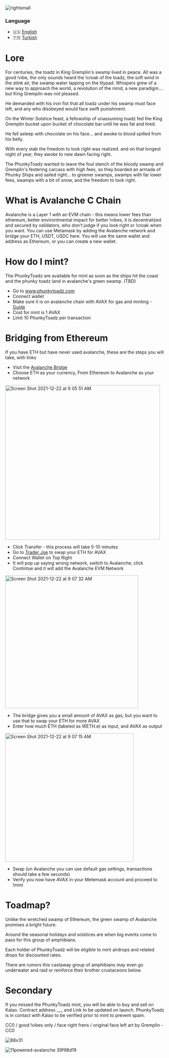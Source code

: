![rightsmall](https://user-images.githubusercontent.com/96514988/147126941-e63c06db-7c28-4acc-8d3b-2ba25e2bd2e9.png)

### Language

* 🇺🇸 [English](https://github.com/phunkytoadz/phunkytoadz/blob/main/README.md)
* 🇹🇷 [Turkish](https://github.com/phunkytoadz/phunkytoadz/blob/main/TURKISH.md)


# Lore

For centuries, the toadz in King Gremplin's swamp lived in peace. All was a good !vibe, the only sounds heard the !croak of the toadz, the soft wind in the stink air, the swamp water lapping on the lilypad. Whispers grew of a new way to approach the world, a revolution of the mind, a new paradigm.... but King Gremplin was not pleased. 

He demanded with his iron fist that all toadz under his swamp must face left, and any who disobeyed would face swift punishment.

On the Winter Solstice feast, a fellowship of unassuming toadz fed the King Gremplin bucket upon bucket of chocolate bar until he was fat and tired. 

He fell asleep with chocolate on his face... and awoke to blood spilled from his belly. 

With every stab the freedom to look right was realized. and on that longest night of year, they awoke to new dawn facing right.

The PhunkyToadz wanted to leave the foul stench of the bloody swamp and Gremplin's festering carcass with high fees, so they boarded an armada of Phunky Ships and sailed right... to greener swamps, swamps with far lower fees, swamps with a bit of snow, and the freedom to look right.

# What is Avalanche C Chain

Avalanche is a Layer 1 with an EVM chain - this means lower fees than ethereum, better environtmental impact for better !vibes, it is decentralized and secured by validators, who don't judge if you look right or !croak when you want. You can use Metamask by adding the Avalanche network and bridge your ETH, USDT, USDC here. You will use the same wallet and address as Ethereum, or you can create a new wallet. 

# How do I mint?

The PhunkyToadz are available for mint as soon as the ships hit the coast and the phunky toadz land in avalanche's green swamp. (TBD)

* Go to www.phunkytoadz.com 
* Connect wallet
* Make sure it is on avalanche chain with AVAX for gas and minting - [Guide](https://support.avax.network/en/articles/4626956-how-do-i-set-up-metamask-on-avalanche)
* Cost for mint is 1 AVAX
* Limit 10 PhunkyToadz per transaction

# Bridging from Ethereum

If you have ETH but have never used avalanche, these are the steps you will take, with links

* Visit the [Avalanche Bridge](https://bridge.avax.network/)
* Choose ETH as your currency, From Ethereum to Avalanche as your network

<img width="490" alt="Screen Shot 2021-12-22 at 9 05 51 AM" src="https://user-images.githubusercontent.com/96514988/147129316-d0b9a489-1178-4cf4-b940-0ea1155b72bf.png">

* Click Transfer - this process will take 5-10 minutes
* Go to [Trader Joe](https://traderjoexyz.com/#/trade?inputCurrency=0x49d5c2bdffac6ce2bfdb6640f4f80f226bc10bab&outputCurrency=0xb31f66aa3c1e785363f0875a1b74e27b85fd66c7) to swap your ETH for AVAX
* Connect Wallet on Top Right
* It will pop up saying wrong network, switch to Avalanche, click Contintue and it will add the Avalanche EVM Network

<img width="421" alt="Screen Shot 2021-12-22 at 9 07 32 AM" src="https://user-images.githubusercontent.com/96514988/147129685-89e501d4-e67a-4ff4-8794-d4e0f89db8aa.png">

* The bridge gives you a small amount of AVAX as gas, but you want to use that to swap your ETH for more AVAX
* Enter how much ETH (labeled as WETH.e) as input, and AVAX as output

<img width="407" alt="Screen Shot 2021-12-22 at 9 07 15 AM" src="https://user-images.githubusercontent.com/96514988/147129796-b52b4e75-efb3-410e-9b76-4f5b7d79afff.png">

* Swap (on Avalanche you can use default gas settings, transactions should take a few seconds)
* Verify you now have AVAX in your Metemask account and proceed to !mint


# Toadmap?

Unlike the wretched swamp of Ethereum, the green swamp of Avalanche promises a bright future.

Around the seasonal holidays and solstices are when big events come to pass for this group of amphibians. 

Each holder of PhunkyToadz will be eligible to mint airdrops and related drops for discounted rates.

There are rumors this castaway group of amphibians may even go underwater and raid or reinforce their brother crustaceons below.

# Secondary

If you missed the PhunkyToadz mint, you will be able to buy and sell on Kalao. Contract address ___ and Link to be updated on launch. PhunkyToadz is in contact with Kalao to be verified prior to mint to prevent spam. 


CC0 / good !vibes only / face right frens / original face left art by Gremplin - CC0

![88x31](https://user-images.githubusercontent.com/96514988/147050178-6059d9e0-daa4-4243-b35f-43b7d924510a.png)

![11powered-avalanche 39f98d19](https://user-images.githubusercontent.com/96514988/147050193-bd9179a9-65e1-4ceb-ba47-00926df33d92.png)


